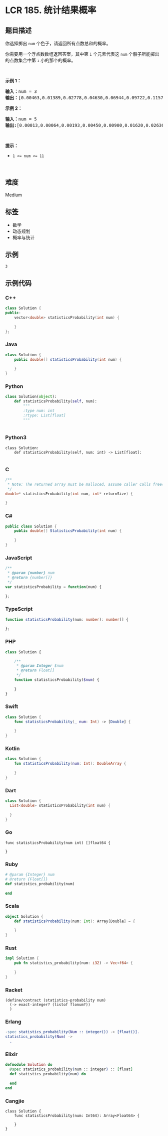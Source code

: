 # LCR 185. 统计结果概率

## 题目描述

<p>你选择掷出 <code>num</code> 个色子，请返回所有点数总和的概率。</p>

<p>你需要用一个浮点数数组返回答案，其中第 <code>i</code> 个元素代表这 <code>num</code> 个骰子所能掷出的点数集合中第 <code>i</code> 小的那个的概率。</p>

<p>&nbsp;</p>

<p><strong>示例 1：</strong></p>

<pre>
<strong>输入：</strong>num = 3
<strong>输出：</strong>[0.00463,0.01389,0.02778,0.04630,0.06944,0.09722,0.11574,0.12500,0.12500,0.11574,0.09722,0.06944,0.04630,0.02778,0.01389,0.00463]
</pre>

<p><strong>示例&nbsp;2：</strong></p>

<pre>
<strong>输入：</strong>num = 5
<strong>输出:</strong>[0.00013,0.00064,0.00193,0.00450,0.00900,0.01620,0.02636,0.03922,0.05401,0.06944,0.08372,0.09452,0.10031,0.10031,0.09452,0.08372,0.06944,0.05401,0.03922,0.02636,0.01620,0.00900,0.00450,0.00193,0.00064,0.00013]
</pre>

<p>&nbsp;</p>

<p><strong>提示：</strong></p>

<ul>
	<li><code>1 &lt;= num &lt;= 11</code></li>
</ul>

<p>&nbsp;</p>


## 难度

Medium

## 标签

- 数学
- 动态规划
- 概率与统计

## 示例

```
3
```

## 示例代码

### C++

```cpp
class Solution {
public:
    vector<double> statisticsProbability(int num) {
        
    }
};
```

### Java

```java
class Solution {
    public double[] statisticsProbability(int num) {
        
    }
}
```

### Python

```python
class Solution(object):
    def statisticsProbability(self, num):
        """
        :type num: int
        :rtype: List[float]
        """
        
```

### Python3

```python3
class Solution:
    def statisticsProbability(self, num: int) -> List[float]:
        
```

### C

```c
/**
 * Note: The returned array must be malloced, assume caller calls free().
 */
double* statisticsProbability(int num, int* returnSize) {
    
}
```

### C#

```csharp
public class Solution {
    public double[] StatisticsProbability(int num) {
        
    }
}
```

### JavaScript

```javascript
/**
 * @param {number} num
 * @return {number[]}
 */
var statisticsProbability = function(num) {
    
};
```

### TypeScript

```typescript
function statisticsProbability(num: number): number[] {
    
};
```

### PHP

```php
class Solution {

    /**
     * @param Integer $num
     * @return Float[]
     */
    function statisticsProbability($num) {
        
    }
}
```

### Swift

```swift
class Solution {
    func statisticsProbability(_ num: Int) -> [Double] {
        
    }
}
```

### Kotlin

```kotlin
class Solution {
    fun statisticsProbability(num: Int): DoubleArray {
        
    }
}
```

### Dart

```dart
class Solution {
  List<double> statisticsProbability(int num) {
    
  }
}
```

### Go

```golang
func statisticsProbability(num int) []float64 {
    
}
```

### Ruby

```ruby
# @param {Integer} num
# @return {Float[]}
def statistics_probability(num)
    
end
```

### Scala

```scala
object Solution {
    def statisticsProbability(num: Int): Array[Double] = {
        
    }
}
```

### Rust

```rust
impl Solution {
    pub fn statistics_probability(num: i32) -> Vec<f64> {
        
    }
}
```

### Racket

```racket
(define/contract (statistics-probability num)
  (-> exact-integer? (listof flonum?))
  )
```

### Erlang

```erlang
-spec statistics_probability(Num :: integer()) -> [float()].
statistics_probability(Num) ->
  .
```

### Elixir

```elixir
defmodule Solution do
  @spec statistics_probability(num :: integer) :: [float]
  def statistics_probability(num) do
    
  end
end
```

### Cangjie

```cangjie
class Solution {
    func statisticsProbability(num: Int64): Array<Float64> {

    }
}
```

